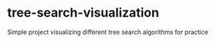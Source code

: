 # tree-search-visualization
Simple project visualizing different tree search algorithms for practice